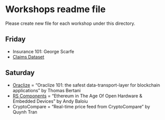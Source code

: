 # Workshops readme file

Please create new file for each workshop under this directory.

## Friday

- Insurance 101: George Scarfe
- [Claims Dataset](./simplybusiness/README.md)

## Saturday

- [Oraclize](https://github.com/simplybusiness/breaktheblockhackathoncontent/blob/master/workshops/oraclize/README.md) = “Oraclize 101: the safest data-transport-layer for blockchain applications” by Thomas Bertani
- [RS Components](./rscomponents/README.md) = “Ethereum in The Age Of Open Hardware & Embedded Devices” by Andy Baloiu
- CryptoCompare = “Real-time price feed from CryptoCompare” by Quynh Tran 

